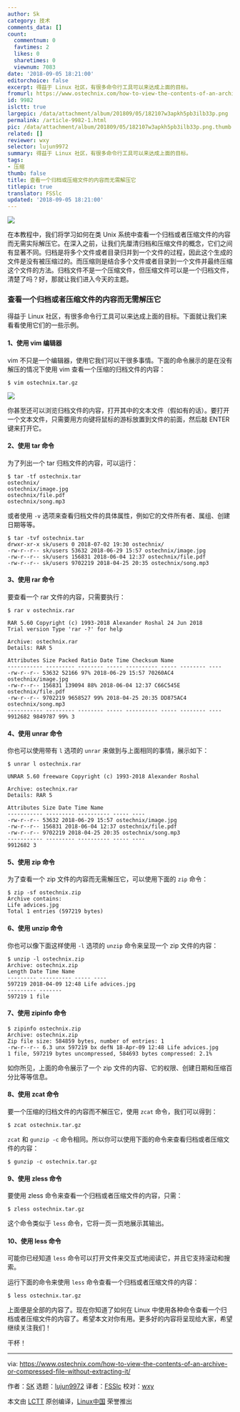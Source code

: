 ```yaml
---
author: Sk
category: 技术
comments_data: []
count:
  commentnum: 0
  favtimes: 2
  likes: 0
  sharetimes: 0
  viewnum: 7083
date: '2018-09-05 18:21:00'
editorchoice: false
excerpt: 得益于 Linux 社区，有很多命令行工具可以来达成上面的目标。
fromurl: https://www.ostechnix.com/how-to-view-the-contents-of-an-archive-or-compressed-file-without-extracting-it/
id: 9982
islctt: true
largepic: /data/attachment/album/201809/05/182107w3apkh5pb3ilb33p.png
permalink: /article-9982-1.html
pic: /data/attachment/album/201809/05/182107w3apkh5pb3ilb33p.png.thumb.jpg
related: []
reviewer: wxy
selector: lujun9972
summary: 得益于 Linux 社区，有很多命令行工具可以来达成上面的目标。
tags:
- 压缩
thumb: false
title: 查看一个归档或压缩文件的内容而无需解压它
titlepic: true
translator: FSSlc
updated: '2018-09-05 18:21:00'
---
```


![](/data/attachment/album/201809/05/182107w3apkh5pb3ilb33p.png)


在本教程中，我们将学习如何在类 Unix 系统中查看一个归档或者压缩文件的内容而无需实际解压它。在深入之前，让我们先厘清归档和压缩文件的概念，它们之间有显著不同。归档是将多个文件或者目录归并到一个文件的过程，因此这个生成的文件是没有被压缩过的。而压缩则是结合多个文件或者目录到一个文件并最终压缩这个文件的方法。归档文件不是一个压缩文件，但压缩文件可以是一个归档文件，清楚了吗？好，那就让我们进入今天的主题。


### 查看一个归档或者压缩文件的内容而无需解压它


得益于 Linux 社区，有很多命令行工具可以来达成上面的目标。下面就让我们来看看使用它们的一些示例。


#### 1、使用 vim 编辑器


vim 不只是一个编辑器，使用它我们可以干很多事情。下面的命令展示的是在没有解压的情况下使用 vim 查看一个压缩的归档文件的内容：



```
$ vim ostechnix.tar.gz
```

![](/data/attachment/album/201809/05/182108hzldb3dbzx9uh5lk.png)


你甚至还可以浏览归档文件的内容，打开其中的文本文件（假如有的话）。要打开一个文本文件，只需要用方向键将鼠标的游标放置到文件的前面，然后敲 ENTER 键来打开它。


#### 2、使用 tar 命令


为了列出一个 tar 归档文件的内容，可以运行：



```
$ tar -tf ostechnix.tar
ostechnix/
ostechnix/image.jpg
ostechnix/file.pdf
ostechnix/song.mp3
```

或者使用 `-v` 选项来查看归档文件的具体属性，例如它的文件所有者、属组、创建日期等等。



```
$ tar -tvf ostechnix.tar
drwxr-xr-x sk/users 0 2018-07-02 19:30 ostechnix/
-rw-r--r-- sk/users 53632 2018-06-29 15:57 ostechnix/image.jpg
-rw-r--r-- sk/users 156831 2018-06-04 12:37 ostechnix/file.pdf
-rw-r--r-- sk/users 9702219 2018-04-25 20:35 ostechnix/song.mp3
```

#### 3、使用 rar 命令


要查看一个 rar 文件的内容，只需要执行：



```
$ rar v ostechnix.rar

RAR 5.60 Copyright (c) 1993-2018 Alexander Roshal 24 Jun 2018
Trial version Type 'rar -?' for help

Archive: ostechnix.rar
Details: RAR 5

Attributes Size Packed Ratio Date Time Checksum Name
----------- --------- -------- ----- ---------- ----- -------- ----
-rw-r--r-- 53632 52166 97% 2018-06-29 15:57 70260AC4 ostechnix/image.jpg
-rw-r--r-- 156831 139094 88% 2018-06-04 12:37 C66C545E ostechnix/file.pdf
-rw-r--r-- 9702219 9658527 99% 2018-04-25 20:35 DD875AC4 ostechnix/song.mp3
----------- --------- -------- ----- ---------- ----- -------- ----
9912682 9849787 99% 3
```

#### 4、使用 unrar 命令


你也可以使用带有 `l` 选项的 `unrar` 来做到与上面相同的事情，展示如下：



```
$ unrar l ostechnix.rar

UNRAR 5.60 freeware Copyright (c) 1993-2018 Alexander Roshal

Archive: ostechnix.rar
Details: RAR 5

Attributes Size Date Time Name
----------- --------- ---------- ----- ----
-rw-r--r-- 53632 2018-06-29 15:57 ostechnix/image.jpg
-rw-r--r-- 156831 2018-06-04 12:37 ostechnix/file.pdf
-rw-r--r-- 9702219 2018-04-25 20:35 ostechnix/song.mp3
----------- --------- ---------- ----- ----
9912682 3
```

#### 5、使用 zip 命令


为了查看一个 zip 文件的内容而无需解压它，可以使用下面的 `zip` 命令：



```
$ zip -sf ostechnix.zip
Archive contains:
Life advices.jpg
Total 1 entries (597219 bytes)
```

#### 6、使用 unzip 命令


你也可以像下面这样使用 `-l` 选项的 `unzip` 命令来呈现一个 zip 文件的内容：



```
$ unzip -l ostechnix.zip
Archive: ostechnix.zip
Length Date Time Name
--------- ---------- ----- ----
597219 2018-04-09 12:48 Life advices.jpg
--------- -------
597219 1 file
```

#### 7、使用 zipinfo 命令



```
$ zipinfo ostechnix.zip 
Archive: ostechnix.zip
Zip file size: 584859 bytes, number of entries: 1
-rw-r--r-- 6.3 unx 597219 bx defN 18-Apr-09 12:48 Life advices.jpg
1 file, 597219 bytes uncompressed, 584693 bytes compressed: 2.1%
```

如你所见，上面的命令展示了一个 zip 文件的内容、它的权限、创建日期和压缩百分比等等信息。


#### 8、使用 zcat 命令


要一个压缩的归档文件的内容而不解压它，使用 `zcat` 命令，我们可以得到：



```
$ zcat ostechnix.tar.gz
```

`zcat` 和 `gunzip -c` 命令相同。所以你可以使用下面的命令来查看归档或者压缩文件的内容：



```
$ gunzip -c ostechnix.tar.gz
```

#### 9、使用 zless 命令


要使用 zless 命令来查看一个归档或者压缩文件的内容，只需：



```
$ zless ostechnix.tar.gz
```

这个命令类似于 `less` 命令，它将一页一页地展示其输出。


#### 10、使用 less 命令


可能你已经知道 `less` 命令可以打开文件来交互式地阅读它，并且它支持滚动和搜索。


运行下面的命令来使用 `less` 命令查看一个归档或者压缩文件的内容：



```
$ less ostechnix.tar.gz
```

上面便是全部的内容了。现在你知道了如何在 Linux 中使用各种命令查看一个归档或者压缩文件的内容了。希望本文对你有用。更多好的内容将呈现给大家，希望继续关注我们！


干杯！




---


via: <https://www.ostechnix.com/how-to-view-the-contents-of-an-archive-or-compressed-file-without-extracting-it/>


作者：[SK](https://www.ostechnix.com/author/sk/) 选题：[lujun9972](https://github.com/lujun9972) 译者：[FSSlc](https://github.com/FSSlc) 校对：[wxy](https://github.com/wxy)


本文由 [LCTT](https://github.com/LCTT/TranslateProject) 原创编译，[Linux中国](https://linux.cn/) 荣誉推出
